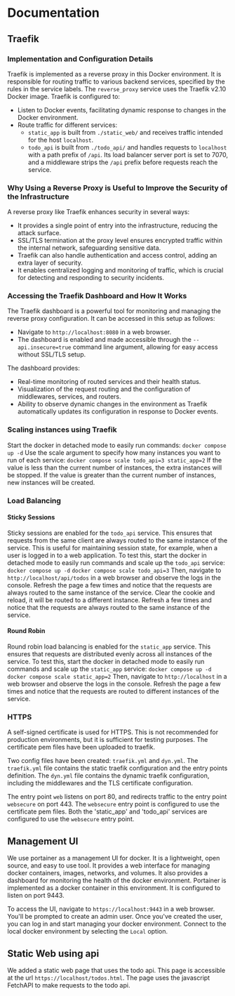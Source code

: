 # Documentation

## Traefik
### Implementation and Configuration Details
Traefik is implemented as a reverse proxy in this Docker environment. It is responsible for routing traffic to various backend services, specified by the rules in the service labels. The `reverse_proxy` service uses the Traefik v2.10 Docker image. Traefik is configured to:

- Listen to Docker events, facilitating dynamic response to changes in the Docker environment.
- Route traffic for different services:
  - `static_app` is built from `./static_web/` and receives traffic intended for the host `localhost`.
  - `todo_api` is built from `./todo_api/` and handles requests to `localhost` with a path prefix of `/api`. Its load balancer server port is set to 7070, and a middleware strips the `/api` prefix before requests reach the service.

### Why Using a Reverse Proxy is Useful to Improve the Security of the Infrastructure
A reverse proxy like Traefik enhances security in several ways:
- It provides a single point of entry into the infrastructure, reducing the attack surface.
- SSL/TLS termination at the proxy level ensures encrypted traffic within the internal network, safeguarding sensitive data.
- Traefik can also handle authentication and access control, adding an extra layer of security.
- It enables centralized logging and monitoring of traffic, which is crucial for detecting and responding to security incidents.

### Accessing the Traefik Dashboard and How It Works
The Traefik dashboard is a powerful tool for monitoring and managing the reverse proxy configuration. It can be accessed in this setup as follows:
- Navigate to `http://localhost:8080` in a web browser.
- The dashboard is enabled and made accessible through the `--api.insecure=true` command line argument, allowing for easy access without SSL/TLS setup.

The dashboard provides:
- Real-time monitoring of routed services and their health status.
- Visualization of the request routing and the configuration of middlewares, services, and routers.
- Ability to observe dynamic changes in the environment as Traefik automatically updates its configuration in response to Docker events.

### Scaling instances using Traefik
Start the docker in detached mode to easily run commands:
`docker compose up -d`
Use the scale argument to specify how many instances you want to run of each service:
`docker compose scale todo_api=3 static_app=2`
If the value is less than the current number of instances, the extra instances will be stopped. If the value is greater than the current number of instances, new instances will be created.

### Load Balancing
#### Sticky Sessions
Sticky sessions are enabled for the `todo_api` service. This ensures that requests from the same client are always routed to the same instance of the service. This is useful for maintaining session state, for example, when a user is logged in to a web application. To test this, start the docker in detached mode to easily run commands and scale up the `todo_api` service:
`docker compose up -d`
`docker compose scale todo_api=3`
Then, navigate to `http://localhost/api/todos` in a web browser and observe the logs in the console. Refresh the page a few times and notice that the requests are always routed to the same instance of the service. Clear the cookie and reload, it will be routed to a different instance. Refresh a few times and notice that the requests are always routed to the same instance of the service.

#### Round Robin
Round robin load balancing is enabled for the `static_app` service. This ensures that requests are distributed evenly across all instances of the service. To test this, start the docker in detached mode to easily run commands and scale up the `static_app` service:
`docker compose up -d`
`docker compose scale static_app=2`
Then, navigate to `http://localhost` in a web browser and observe the logs in the console. Refresh the page a few times and notice that the requests are routed to different instances of the service.

### HTTPS 
A self-signed certificate is used for HTTPS. This is not recommended for production environments, but it is sufficient for testing purposes. The certificate pem files have been uploaded to traefik. 

Two config files have been created: `traefik.yml` and `dyn.yml`. The `traefik.yml` file contains the static traefik configuration and the entry points definition. The `dyn.yml` file contains the dynamic traefik configuration, including the middlewares and the TLS certificate configuration.

The entry point `web` listens on port 80, and redirects traffic to the entry point `websecure` on port 443. The `websecure` entry point is configured to use the certificate pem files. Both the 'static_app' and 'todo_api' services are configured to use the `websecure` entry point.

## Management UI
We use portainer as a management UI for docker. It is a lightweight, open source, and easy to use tool. It provides a web interface for managing docker containers, images, networks, and volumes. It also provides a dashboard for monitoring the health of the docker environment. Portainer is implemented as a docker container in this environment. It is configured to listen on port 9443. 

To access the UI, navigate to `https://localhost:9443` in a web browser. You'll be prompted to create an admin user. Once you've created the user, you can log in and start managing your docker environment. Connect to the local docker environment by selecting the `Local` option.

## Static Web using api
We added a static web page that uses the todo api. This page is accessible at the url `https://localhost/todos.html`. The page uses the javascript FetchAPI to make requests to the todo api.